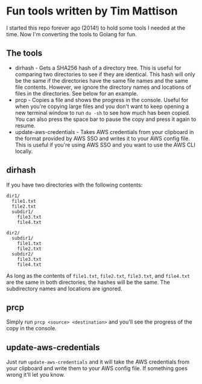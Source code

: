 # Fun tools written by Tim Mattison

I started this repo forever ago (2014!) to hold some tools I needed at the time. Now I'm converting the tools to Golang
for fun.

## The tools

- dirhash - Gets a SHA256 hash of a directory tree. This is useful for comparing two directories to see if they are
  identical. This hash will only be the same if the directories have the same file names and the same file contents.
  However, we ignore the directory names and locations of files in the directories. See below for an example.
- prcp - Copies a file and shows the progress in the console. Useful for when you're copying large files and you don't
  want to keep opening a new terminal window to run `du -sh` to see how much has been copied. You can also press the
  space bar to pause the copy and press it again to resume.
- update-aws-credentials - Takes AWS credentials from your clipboard in the format provided by AWS SSO and writes it to
  your AWS config file. This is useful if you're using AWS SSO and you want to use the AWS CLI locally.

## dirhash

If you have two directories with the following contents:

```
dir1/
  file1.txt
  file2.txt
  subdir1/
    file3.txt
    file4.txt
```

```
dir2/
  subdir1/
    file1.txt
    file2.txt
  subdir2/
    file3.txt
    file4.txt
```

As long as the contents of `file1.txt`, `file2.txt`, `file3.txt`, and `file4.txt` are the same in both directories, the
hashes will be the same. The subdirectory names and locations are ignored.

## prcp

Simply run `prcp <source> <destination>` and you'll see the progress of the copy in the console.

## update-aws-credentials

Just run `update-aws-credentials` and it will take the AWS credentials from your clipboard and write them to your AWS
config file. If something goes wrong it'll let you know.
